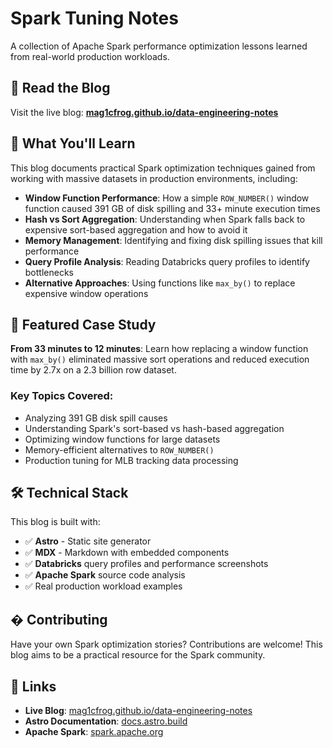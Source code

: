 # Spark Tuning Notes

A collection of Apache Spark performance optimization lessons learned from real-world production workloads.

## 📖 Read the Blog

Visit the live blog: **[mag1cfrog.github.io/data-engineering-notes](https://mag1cfrog.github.io/data-engineering-notes/)**

## 🚀 What You'll Learn

This blog documents practical Spark optimization techniques gained from working with massive datasets in production environments, including:

- **Window Function Performance**: How a simple `ROW_NUMBER()` window function caused 391 GB of disk spilling and 33+ minute execution times
- **Hash vs Sort Aggregation**: Understanding when Spark falls back to expensive sort-based aggregation and how to avoid it
- **Memory Management**: Identifying and fixing disk spilling issues that kill performance
- **Query Profile Analysis**: Reading Databricks query profiles to identify bottlenecks
- **Alternative Approaches**: Using functions like `max_by()` to replace expensive window operations

## 🎯 Featured Case Study

**From 33 minutes to 12 minutes**: Learn how replacing a window function with `max_by()` eliminated massive sort operations and reduced execution time by 2.7x on a 2.3 billion row dataset.

### Key Topics Covered:
- Analyzing 391 GB disk spill causes
- Understanding Spark's sort-based vs hash-based aggregation
- Optimizing window functions for large datasets
- Memory-efficient alternatives to `ROW_NUMBER()`
- Production tuning for MLB tracking data processing

## 🛠 Technical Stack

This blog is built with:
- ✅ **Astro** - Static site generator
- ✅ **MDX** - Markdown with embedded components  
- ✅ **Databricks** query profiles and performance screenshots
- ✅ **Apache Spark** source code analysis
- ✅ Real production workload examples

## � Contributing

Have your own Spark optimization stories? Contributions are welcome! This blog aims to be a practical resource for the Spark community.

## 🔗 Links

- **Live Blog**: [mag1cfrog.github.io/data-engineering-notes](https://mag1cfrog.github.io/data-engineering-notes/)
- **Astro Documentation**: [docs.astro.build](https://docs.astro.build)
- **Apache Spark**: [spark.apache.org](https://spark.apache.org)

